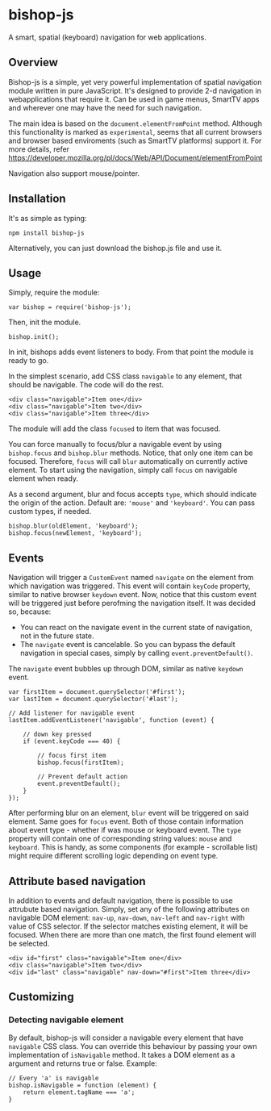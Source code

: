 # bishop-js
A smart, spatial (keyboard) navigation for web applications.

## Overview
Bishop-js is a simple, yet very powerful implementation of spatial navigation module written in pure JavaScript.
It's designed to provide 2-d navigation in webapplications that require it. Can be used in game menus, SmartTV apps 
and wherever one may have the need for such navigation.

The main idea is based on the `document.elementFromPoint` method. Although this functionality is marked as 
`experimental`, seems that all current browsers and browser based enviroments (such as SmartTV platforms) support it.
For more details, refer https://developer.mozilla.org/pl/docs/Web/API/Document/elementFromPoint

Navigation also support mouse/pointer. 

## Installation

It's as simple as typing:
    
    npm install bishop-js

Alternatively, you can just download the bishop.js file and use it.

## Usage

Simply, require the module:

    var bishop = require('bishop-js');

Then, init the module.

    bishop.init();

In init, bishops adds event listeners to body. From that point the module is ready to go.

In the simplest scenario, add CSS class `navigable` to any element, that should be navigable. The code will do the 
rest. 

    <div class="navigable">Item one</div>
    <div class="navigable">Item two</div>
    <div class="navigable">Item three</div>

The module will add the class `focused` to item that was focused.

You can force manually to focus/blur a navigable event by using `bishop.focus` and `bishop.blur` methods. Notice, that
only one item can be focused. Therefore, `focus` will call `blur` automatically on currently active element.
To start using the navigation, simply call `focus` on navigable element when ready.

As a second argument, blur and focus accepts `type`, which should indicate the origin of the action. Default are:
`'mouse'` and `'keyboard'`. You can pass custom types, if needed.

    bishop.blur(oldElement, 'keyboard');
    bishop.focus(newElement, 'keyboard');

## Events
Navigation will trigger a `CustomEvent` named `navigate` on the element from which navigation was triggered. 
This event will contain `keyCode` property, similar to native browser `keydown` event. Now, notice that this custom
event will be triggered just before perofming the navigation itself. It was decided so, because:

* You can react on the navigate event in the current state of navigation, not in the future state.
* The `navigate` event is cancelable. So you can bypass the default navigation in special cases, simply by calling
  `event.preventDefault()`.

The `navigate` event bubbles up through DOM, similar as native `keydown` event.

    var firstItem = document.querySelector('#first');
    var lastItem = document.querySelector('#last');

    // Add listener for navigable event
    lastItem.addEventListener('navigable', function (event) {

        // down key pressed
        if (event.keyCode === 40) {
            
            // focus first item
            bishop.focus(firstItem);
            
            // Prevent default action
            event.preventDefault();
        }
    });

After performing blur on an element, `blur` event will be triggered on said element. Same goes for `focus` event. Both
of those contain information about event type - whether if was mouse or keyboard event. The `type` property will contain
one of corresponding string values: `mouse` and `keyboard`. This is handy, as some components (for example - scrollable
list) might require different scrolling logic depending on event type.

## Attribute based navigation
In addition to events and default navigation, there is possible to use attrubute based navigation. Simply, set any of
the following attributes on navigable DOM element: `nav-up`, `nav-down`, `nav-left` and `nav-right` with value of CSS
selector. If the selector matches existing element, it will be focused. When there are more than one match, the first
found element will be selected.

    
    <div id="first" class="navigable">Item one</div>
    <div class="navigable">Item two</div>
    <div id="last" class="navigable" nav-down="#first">Item three</div>


## Customizing

### Detecting navigable element

By default, bishop-js will consider a navigable every element that have `navigable` CSS class. You can override this
behaviour by passing your own implementation of `isNavigable` method. It takes a DOM element as a argument and returns
true or false. Example:

    // Every 'a' is navigable
    bishop.isNavigable = function (element) {
        return element.tagName === 'a';
    }
